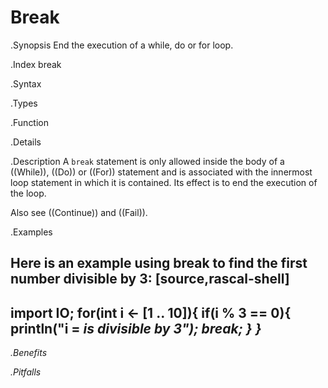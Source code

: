 # Break

.Synopsis
End the execution of a while, do or for loop.

.Index
break

.Syntax

.Types

.Function

.Details

.Description
A `break` statement is only allowed inside the body of a ((While)), ((Do)) or ((For)) statement
and is associated with the innermost loop statement in which it is contained.
Its effect is to end the execution of the loop.

Also see ((Continue)) and ((Fail)).

.Examples

Here is an example using break to find the first number divisible by 3:
[source,rascal-shell]
----
import IO;
for(int i <- [1 .. 10]){
    if(i % 3 == 0){
       println("i = <i> is divisible by 3");
       break;
    }
}
----

.Benefits

.Pitfalls

